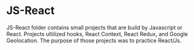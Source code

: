 # JS-React

JS-React folder contains small projects that are build by Javascript or React. Projects ultilized hooks, React Context, React Redux, and Google Geolocation. The purpose of those projects was to practice React/Js.
